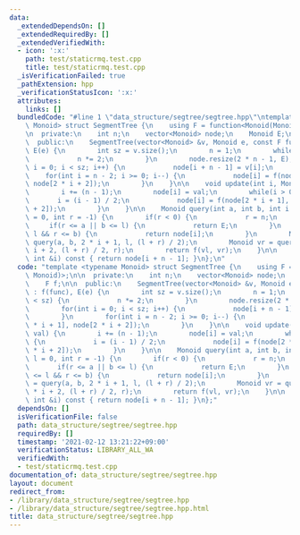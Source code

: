 ```yaml
---
data:
  _extendedDependsOn: []
  _extendedRequiredBy: []
  _extendedVerifiedWith:
  - icon: ':x:'
    path: test/staticrmq.test.cpp
    title: test/staticrmq.test.cpp
  _isVerificationFailed: true
  _pathExtension: hpp
  _verificationStatusIcon: ':x:'
  attributes:
    links: []
  bundledCode: "#line 1 \"data_structure/segtree/segtree.hpp\"\ntemplate <typename\
    \ Monoid> struct SegmentTree {\n    using F = function<Monoid(Monoid, Monoid)>;\n\
    \n  private:\n    int n;\n    vector<Monoid> node;\n    Monoid E;\n    F f;\n\n\
    \  public:\n    SegmentTree(vector<Monoid> &v, Monoid e, const F func) : f(func),\
    \ E(e) {\n        int sz = v.size();\n        n = 1;\n        while(n < sz) {\n\
    \            n *= 2;\n        }\n        node.resize(2 * n - 1, E);\n        for(int\
    \ i = 0; i < sz; i++) {\n            node[i + n - 1] = v[i];\n        }\n    \
    \    for(int i = n - 2; i >= 0; i--) {\n            node[i] = f(node[2 * i + 1],\
    \ node[2 * i + 2]);\n        }\n    }\n\n    void update(int i, Monoid val) {\n\
    \        i += (n - 1);\n        node[i] = val;\n        while(i > 0) {\n     \
    \       i = (i - 1) / 2;\n            node[i] = f(node[2 * i + 1], node[2 * i\
    \ + 2]);\n        }\n    }\n\n    Monoid query(int a, int b, int i = 0, int l\
    \ = 0, int r = -1) {\n        if(r < 0) {\n            r = n;\n        }\n   \
    \     if(r <= a || b <= l) {\n            return E;\n        }\n        if(a <=\
    \ l && r <= b) {\n            return node[i];\n        }\n        Monoid vl =\
    \ query(a, b, 2 * i + 1, l, (l + r) / 2);\n        Monoid vr = query(a, b, 2 *\
    \ i + 2, (l + r) / 2, r);\n        return f(vl, vr);\n    }\n\n    Monoid operator[](const\
    \ int &i) const { return node[i + n - 1]; }\n};\n"
  code: "template <typename Monoid> struct SegmentTree {\n    using F = function<Monoid(Monoid,\
    \ Monoid)>;\n\n  private:\n    int n;\n    vector<Monoid> node;\n    Monoid E;\n\
    \    F f;\n\n  public:\n    SegmentTree(vector<Monoid> &v, Monoid e, const F func)\
    \ : f(func), E(e) {\n        int sz = v.size();\n        n = 1;\n        while(n\
    \ < sz) {\n            n *= 2;\n        }\n        node.resize(2 * n - 1, E);\n\
    \        for(int i = 0; i < sz; i++) {\n            node[i + n - 1] = v[i];\n\
    \        }\n        for(int i = n - 2; i >= 0; i--) {\n            node[i] = f(node[2\
    \ * i + 1], node[2 * i + 2]);\n        }\n    }\n\n    void update(int i, Monoid\
    \ val) {\n        i += (n - 1);\n        node[i] = val;\n        while(i > 0)\
    \ {\n            i = (i - 1) / 2;\n            node[i] = f(node[2 * i + 1], node[2\
    \ * i + 2]);\n        }\n    }\n\n    Monoid query(int a, int b, int i = 0, int\
    \ l = 0, int r = -1) {\n        if(r < 0) {\n            r = n;\n        }\n \
    \       if(r <= a || b <= l) {\n            return E;\n        }\n        if(a\
    \ <= l && r <= b) {\n            return node[i];\n        }\n        Monoid vl\
    \ = query(a, b, 2 * i + 1, l, (l + r) / 2);\n        Monoid vr = query(a, b, 2\
    \ * i + 2, (l + r) / 2, r);\n        return f(vl, vr);\n    }\n\n    Monoid operator[](const\
    \ int &i) const { return node[i + n - 1]; }\n};"
  dependsOn: []
  isVerificationFile: false
  path: data_structure/segtree/segtree.hpp
  requiredBy: []
  timestamp: '2021-02-12 13:21:22+09:00'
  verificationStatus: LIBRARY_ALL_WA
  verifiedWith:
  - test/staticrmq.test.cpp
documentation_of: data_structure/segtree/segtree.hpp
layout: document
redirect_from:
- /library/data_structure/segtree/segtree.hpp
- /library/data_structure/segtree/segtree.hpp.html
title: data_structure/segtree/segtree.hpp
---
```

